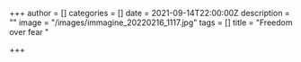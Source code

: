 +++
author = []
categories = []
date = 2021-09-14T22:00:00Z
description = ""
image = "/images/immagine_20220216_1117.jpg"
tags = []
title = "Freedom over fear "

+++
